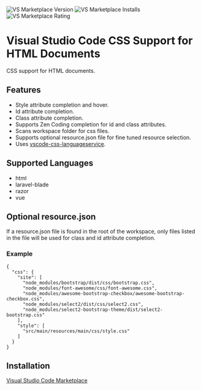 ![VS Marketplace Version](https://vsmarketplacebadge.apphb.com/version-short/ecmel.vscode-html-css.svg) ![VS Marketplace Installs](https://vsmarketplacebadge.apphb.com/installs/ecmel.vscode-html-css.svg) ![VS Marketplace Rating](https://vsmarketplacebadge.apphb.com/rating-short/ecmel.vscode-html-css.svg)

# Visual Studio Code CSS Support for HTML Documents

CSS support for HTML documents.

## Features

- Style attribute completion and hover.
- Id attribute completion.
- Class attribute completion.
- Supports Zen Coding completion for id and class attributes.
- Scans workspace folder for css files.
- Supports optional resource.json file for fine tuned resource selection.
- Uses [vscode-css-languageservice](https://github.com/Microsoft/vscode-css-languageservice).

## Supported Languages

- html
- laravel-blade
- razor
- vue

## Optional resource.json

If a resource.json file is found in the root of the workspace, only files listed in the file will be used for class and id attribute completion.

### Example

```
{
  "css": {
    "site": [
      "node_modules/bootstrap/dist/css/bootstrap.css",
      "node_modules/font-awesome/css/font-awesome.css",
      "node_modules/awesome-bootstrap-checkbox/awesome-bootstrap-checkbox.css",
      "node_modules/select2/dist/css/select2.css",
      "node_modules/select2-bootstrap-theme/dist/select2-bootstrap.css"
    ],
    "style": [
      "src/main/resources/main/css/style.css"
    ]
  }
}
```

## Installation

[Visual Studio Code Marketplace](https://marketplace.visualstudio.com/items?itemName=ecmel.vscode-html-css)
